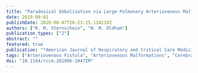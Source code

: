 ```yaml
---
title: "Paradoxical Embolization via Large Pulmonary Arteriovenous Malformation"
date: 2019-09-01
publishDate: 2020-08-07T20:23:25.124219Z
authors: ["R. M. Sternschein", "W. M. Oldham"]
publication_types: ["2"]
abstract: ""
featured: true
publication: "*American Journal of Respiratory and Critical Care Medicine*"
tags: ["Arteriovenous Fistula", "Arteriovenous Malformations", "Cerebral Arterial Diseases", "Cerebrum", "Embolization; Therapeutic", "Humans", "Male", "Middle Aged", "Pulmonary Artery", "Pulmonary Veins", "Treatment Outcome"]
doi: "10.1164/rccm.201806-1047IM"
---
```


